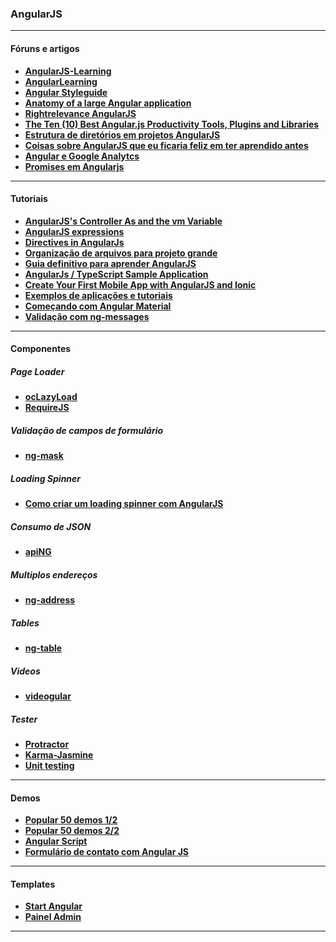 ### AngularJS

---

#### Fóruns e artigos
- __[AngularJS-Learning](https://github.com/jmcunningham/AngularJS-Learning)__
- __[AngularLearning](https://github.com/dolymood/AngularLearning)__
- __[Angular Styleguide](https://github.com/johnpapa/angular-styleguide)__
- __[Anatomy of a large Angular application](https://medium.com/@bojzi/anatomy-of-a-large-angular-application-f098e5e36994#.f40mnorx1)__
- __[Rightrelevance AngularJS](http://www.rightrelevance.com/search/articles?query=angularjs&taccount=angularrjs)__
- __[The Ten (10) Best Angular.js Productivity Tools, Plugins and Libraries](http://blog.livecoding.tv/2016/03/23/thetenbestangular-jsproductivitytoolspluginsandlibraries/)__
- __[Estrutura de diretórios em projetos AngularJS](http://www.matera.com/br/2015/08/26/estrutura-de-diretorios-em-projetos-angularjs/)__
- __[Coisas sobre AngularJS que eu ficaria feliz em ter aprendido antes](https://medium.com/@marcosflorencio/coisas-sobre-angularjs-que-eu-ficaria-feliz-em-ter-aprendido-antes-6de1a3174246#.r6ptnb6ik)__
- __[Angular e Google Analytcs](http://brjs.com.br/angulartics-angular-google-analytcs/)__
- __[Promises em Angularjs](http://www.dwmkerr.com/promises-in-angularjs-the-definitive-guide/)__

---

#### Tutoriais
- __[AngularJS's Controller As and the vm Variable](https://johnpapa.net/angularjss-controller-as-and-the-vm-variable/)__
- __[AngularJS expressions](http://findnerd.com/list/view/AngularJS-expressions/15576/)__
- __[Directives in AngularJs](https://medium.com/@avnesh.nitk/directives-in-angularjs-1e227070e46c#.n7gqgoc08)__
- __[Organização de arquivos para projeto grande](http://pt.stackoverflow.com/questions/97519/angularjs-organiza%C3%A7%C3%A3o-de-arquivos-para-projeto-grande)__
- __[Guia definitivo para aprender AngularJS](https://github.com/ericdouglas/traduz-ai/blob/master/angularjs/001-guia-definitivo-para-aprender-angularjs.md#guia-definitivo-para-aprender-angularjs-em-um-dia)__
- __[AngularJs / TypeScript Sample Application](http://lightswitchhelpwebsite.com/Blog/tabid/61/EntryId/3292/A-OData-4-AngularJs-TypeScript-Sample-Application.aspx)__
- __[Create Your First Mobile App with AngularJS and Ionic](https://scotch.io/tutorials/create-your-first-mobile-app-with-angularjs-and-ionic)__
- __[Exemplos de aplicações e tutoriais](http://oymp3.xyz/mp3/exemplo-de-aplicacao-com-mean-stack.html)__
- __[Começando com Angular Material](https://medium.com/@juliocarneiro/começando-com-o-angular-material-parte-1-76b566959e60#.7hk6z3xxw)__
- __[Validação com ng-messages](http://findnerd.com/list/view/Form-Validation-in-AngularJS-with-ngMessages/20466/?utm_campaign=NG-Newsletter&utm_medium=email&utm_source=NG-Newsletter_152)__

---

#### Componentes

##### Page Loader
- __[ocLazyLoad](https://oclazyload.readme.io/)__
- __[RequireJS](http://requirejs.org/)__

##### Validação de campos de formulário
- __[ng-mask](https://github.com/candreoliveira/ngMask)__

##### Loading Spinner
- __[Como criar um loading spinner com AngularJS](https://www.diogomachado.com/blog/como-criar-um-loading-spinner-com-angularjs.html)__

##### Consumo de JSON
- __[apiNG](https://aping.readme.io/)__

##### Multiplos endereços
- __[ng-address](https://github.com/diegomengarda/ng-address)__

##### Tables
- __[ng-table](http://ng-table.com/#/)__


##### Videos
- __[videogular](http://www.videogular.com/)__


##### Tester
- __[Protractor](https://angular.github.io/protractor/#/)__
- __[Karma-Jasmine](https://github.com/karma-runner/karma-jasmine)__
- __[Unit testing](https://docs.angularjs.org/guide/unit-testing)__

---

#### Demos
- __[Popular 50 demos 1/2](http://www.angularjs4u.com/demos/50-popular-angularjs-demos-examples-part-1-2/)__
- __[Popular 50 demos 2/2](http://www.angularjs4u.com/demos/50-popular-angularjs-demos-examples-part-2-2/)__
- __[Angular Script](http://angularscript.com/)__
- __[Formulário de contato com Angular JS](http://guiferreiracode.com/2015/01/formulario-de-contato-com-angular-js.html)__

---

#### Templates
- __[Start Angular](http://startangular.com/)__
- __[Painel Admin](http://www.responsivemiracle.com/best-html5-angularjs-website-template/)__

---